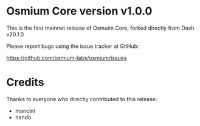 # Osmium Core version v1.0.0

This is the first mainnet release of Osmuim Core, forked directly from Dash v20.1.0

Please report bugs using the issue tracker at GitHub:

  <https://github.com/osmium-labs/osmium/issues>


# Credits

Thanks to everyone who directly contributed to this release:

- mancini
- nando